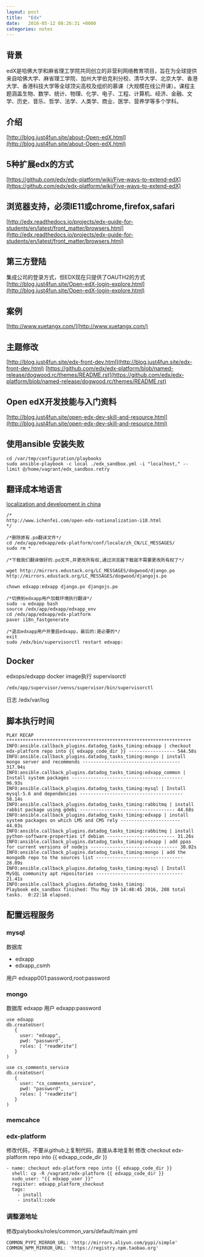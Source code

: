 ```yaml
---
layout: post
title:  "Edx"
date:   2016-05-12 08:26:31 +0000
categories: notes
---
```



## 背景
edX是哈佛大学和麻省理工学院共同创立的非营利网络教育项目，旨在为全球提供来自哈佛大学、麻省理工学院、加州大学伯克利分校、清华大学、北京大学、香港大学、香港科技大学等全球顶尖高校及组织的慕课（大规模在线公开课）。课程主题涵盖生物、数学、统计、物理、化学、电子、工程、计算机、经济、金融、文学、历史、音乐、哲学、法学、人类学、商业、医学、营养学等多个学科。

## 介绍

[http://blog.just4fun.site/about-Open-edX.html](http://blog.just4fun.site/about-Open-edX.html)


## 5种扩展edx的方式
[https://github.com/edx/edx-platform/wiki/Five-ways-to-extend-edX](https://github.com/edx/edx-platform/wiki/Five-ways-to-extend-edX)

## 浏览器支持，必须IE11或chrome,firefox,safari
[http://edx.readthedocs.io/projects/edx-guide-for-students/en/latest/front_matter/browsers.html](http://edx.readthedocs.io/projects/edx-guide-for-students/en/latest/front_matter/browsers.html)


## 第三方登陆

集成公司的登录方式，但EDX现在只提供了OAUTH2的方式
[http://blog.just4fun.site/Open-edX-login-explore.html](http://blog.just4fun.site/Open-edX-login-explore.html)


## 案例
[http://www.xuetangx.com/](http://www.xuetangx.com/)


## 主题修改
[http://blog.just4fun.site/edx-front-dev.html](http://blog.just4fun.site/edx-front-dev.html)
[https://github.com/edx/edx-platform/blob/named-release/dogwood.rc/themes/README.rst](https://github.com/edx/edx-platform/blob/named-release/dogwood.rc/themes/README.rst)


## Open edX开发技能与入门资料
[http://blog.just4fun.site/open-edx-dev-skill-and-resource.html](http://blog.just4fun.site/open-edx-dev-skill-and-resource.html)

## 使用ansible 安装失败

```
cd /var/tmp/configuration/playbooks
sudo ansible-playbook -c local ./edx_sandbox.yml -i "localhost," --limit @/home/vagrant/edx_sandbox.retry
```

## 翻译成本地语言
[localization and development in china](https://github.com/edx/edx-platform/wiki/localization-and-development-in-china)



```
/*
http://www.ichenfei.com/open-edx-nationalization-i18.html
*/

/*删除原有.po翻译文件*/
cd /edx/app/edxapp/edx-platform/conf/locale/zh_CN/LC_MESSAGES/
sudo rm *

/*下载我们翻译做好的.po文件,并更改所有权,通过浏览器下载就不需要更改所有权了*/
  
wget http://mirrors.edustack.org/LC_MESSAGES/dogwood/django.po http://mirrors.edustack.org/LC_MESSAGES/dogwood/djangojs.po

chown edxapp:edxapp django.po djangojs.po

/*切换到edxapp用户加载环境执行翻译*/
sudo -u edxapp bash
source /edx/app/edxapp/edxapp_env
cd /edx/app/edxapp/edx-platform
paver i18n_fastgenerate

/*退出edxapp用户并重启edxapp，最后的:是必要的*/
exit
sudo /edx/bin/supervisorctl restart edxapp:
```

## Docker

edxops/edxapp docker image执行 supervisorctl

```
/edx/app/supervisor/venvs/supervisor/bin/supervisorctl
```
日志 
/edx/var/log

## 脚本执行时间

```
PLAY RECAP ******************************************************************** 
INFO:ansible.callback_plugins.datadog_tasks_timing:edxapp | checkout edx-platform repo into {{ edxapp_code_dir }} ----------------- 544.58s
INFO:ansible.callback_plugins.datadog_tasks_timing:mongo | install mongo server and recommends ------------------------------------ 317.94s
INFO:ansible.callback_plugins.datadog_tasks_timing:edxapp_common | Install system packages ----------------------------------------- 96.93s
INFO:ansible.callback_plugins.datadog_tasks_timing:mysql | Install mysql-5.6 and dependencies -------------------------------------- 58.14s
INFO:ansible.callback_plugins.datadog_tasks_timing:rabbitmq | install rabbit package using gdebi ----------------------------------- 44.68s
INFO:ansible.callback_plugins.datadog_tasks_timing:edxapp | install system packages on which LMS and CMS rely ---------------------- 44.03s
INFO:ansible.callback_plugins.datadog_tasks_timing:rabbitmq | install python-software-properties if debian ------------------------- 31.26s
INFO:ansible.callback_plugins.datadog_tasks_timing:edxapp | add ppas for current versions of nodejs -------------------------------- 30.02s
INFO:ansible.callback_plugins.datadog_tasks_timing:mongo | add the mongodb repo to the sources list -------------------------------- 28.09s
INFO:ansible.callback_plugins.datadog_tasks_timing:mysql | Install MySQL community apt repositories -------------------------------- 21.41s
INFO:ansible.callback_plugins.datadog_tasks_timing:
Playbook edx_sandbox finished: Thu May 19 14:48:45 2016, 208 total tasks.  0:22:18 elapsed.

```

## 配置远程服务

### mysql
数据库
- edxapp
- edxapp_csmh

用户 edxapp001:password,root:password

### mongo
数据库 edxapp
用户 edxapp:password

```
use edxapp
db.createUser(
   {
     user: "edxapp",
     pwd: "password",
     roles: [ "readWrite"]
   }
)

use cs_comments_service
db.createUser(
   {
     user: "cs_comments_service",
     pwd: "password",
     roles: [ "readWrite"]
   }
)
```

### memcahce


### edx-platform

修改代码，不要从github上复制代码，直接从本地复制
修改 checkout edx-platform repo into {{ edxapp_code_dir }}

```
- name: checkout edx-platform repo into {{ edxapp_code_dir }}
  shell: cp -R /vagrant/edx-platform {{ edxapp_code_dir }}
  sudo_user: "{{ edxapp_user }}"
  register: edxapp_platform_checkout
  tags:
    - install
    - install:code
```


### 调整源地址
修改palybooks/roles/common_vars/default/main.yml

```
COMMON_PYPI_MIRROR_URL: 'http://mirrors.aliyun.com/pypi/simple'
COMMON_NPM_MIRROR_URL: 'https://registry.npm.taobao.org'
```
